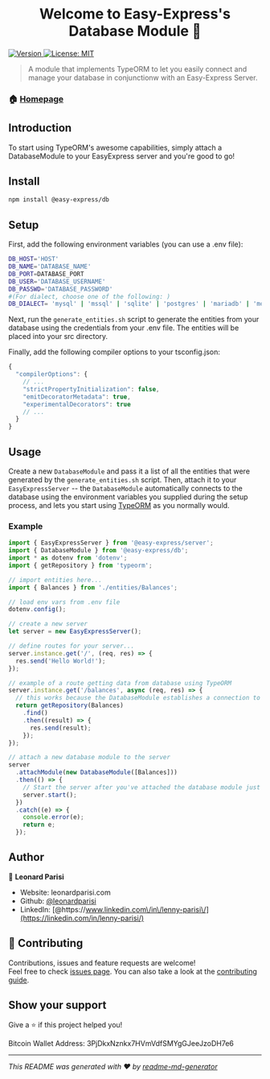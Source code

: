 <h1 align="center">Welcome to Easy-Express's Database Module 👋</h1>
<p>
  <a href="https://www.npmjs.com/package/@easy-express/server" target="_blank">
    <img alt="Version" src="https://img.shields.io/npm/v/@easy-express/server.svg">
  </a>
  <a href="#" target="_blank">
    <img alt="License: MIT" src="https://img.shields.io/badge/License-MIT-yellow.svg" />
  </a>
</p>

> A module that implements TypeORM to let you easily connect and manage your database in conjunctionw with an Easy-Express Server.

### 🏠 [Homepage](https://github.com/leonardparisi/easy-express-db#readme)

## Introduction

To start using TypeORM's awesome capabilities, simply attach a DatabaseModule to your EasyExpress server and you're good to go!

## Install

```sh
npm install @easy-express/db
```

## Setup

First, add the following environment variables (you can use a .env file):

```sh
DB_HOST='HOST'
DB_NAME='DATABASE_NAME'
DB_PORT=DATABASE_PORT
DB_USER='DATABASE_USERNAME'
DB_PASSWD='DATABASE_PASSWORD'
#(For dialect, choose one of the following: )
DB_DIALECT= 'mysql' | 'mssql' | 'sqlite' | 'postgres' | 'mariadb' | 'mongodb'
```

Next, run the `generate_entities.sh` script to generate the entities from your database using the credentials from your .env file. The entities will be placed into your src directory.

Finally, add the following compiler options to your tsconfig.json:

```js
{
  "compilerOptions": {
    // ...
    "strictPropertyInitialization": false,
    "emitDecoratorMetadata": true,
    "experimentalDecorators": true
    // ...
  }
}
```

## Usage

Create a new `DatabaseModule` and pass it a list of all the entities that were generated by the `generate_entities.sh` script. Then, attach it to your `EasyExpressServer` -- the `DatabaseModule` automatically connects to the database using the environment variables you supplied during the setup process, and lets you start using [TypeORM](https://typeorm.io/#/) as you normally would.

### Example

```ts
import { EasyExpressServer } from '@easy-express/server';
import { DatabaseModule } from '@easy-express/db';
import * as dotenv from 'dotenv';
import { getRepository } from 'typeorm';

// import entities here...
import { Balances } from './entities/Balances';

// load env vars from .env file
dotenv.config();

// create a new server
let server = new EasyExpressServer();

// define routes for your server...
server.instance.get('/', (req, res) => {
  res.send('Hello World!');
});

// example of a route getting data from database using TypeORM
server.instance.get('/balances', async (req, res) => {
  // this works because the DatabaseModule establishes a connection to the database when you attach it to the server
  return getRepository(Balances)
    .find()
    .then((result) => {
      res.send(result);
    });
});

// attach a new database module to the server
server
  .attachModule(new DatabaseModule([Balances]))
  .then(() => {
    // Start the server after you've attached the database module just to be safe
    server.start();
  })
  .catch((e) => {
    console.error(e);
    return e;
  });
```

## Author

👤 **Leonard Parisi**

- Website: leonardparisi.com
- Github: [@leonardparisi](https://github.com/leonardparisi)
- LinkedIn: [@https:\/\/www.linkedin.com\/in\/lenny-parisi\/](https://linkedin.com/in/lenny-parisi/)

## 🤝 Contributing

Contributions, issues and feature requests are welcome!<br />Feel free to check [issues page](https://github.com/leonardparisi/easy-express-db/issues). You can also take a look at the [contributing guide](ssh://git@github.com:leonardparisi/easy-express-db/blob/master/CONTRIBUTING.md).

## Show your support

Give a ⭐️ if this project helped you!

Bitcoin Wallet Address: 3PjDkxNznkx7HVmVdfSMYgGJeeJzoDH7e6

---

_This README was generated with ❤️ by [readme-md-generator](https://github.com/kefranabg/readme-md-generator)_
